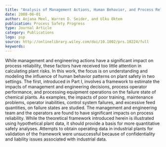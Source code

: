 ```yaml
---
title: "Analysis of Management Actions, Human Behavior, and Process Reliability in Chemical Plants. I. Impact of Management Actions"
date: 2008-06-01
author: Anjana Meel, Warren D. Seider, and Ulku Oktem
publication: Process Safety Progress
type: Journal Article
category: Publications
logo: psp
source: http://onlinelibrary.wiley.com/doi/10.1002/prs.10224/full
keywords:
---
```


While management and engineering actions have a significant impact on process reliability, these factors have received too little attention in calculating plant risks. In this work, the focus is on understanding and modeling the influence of human behavior patterns on plant safety in two settings. The first, introduced in Part I, involves a framework to estimate the impacts of management and engineering decisions, process operator performance, and processing equipment operations on the failure state of chemical plants. As examples, the impacts of poor training, maintenance problems, operator inabilities, control system failures, and excessive feed quantities, on failure states are studied. The management and engineering team and the operators are found to have significant impacts on process reliability. While the theoretical framework introduced herein is illustrated using hypothetical plant data, it should provide a basis for more quantitative safety analyses. Attempts to obtain operating data in industrial plants for validation of the framework were unsuccessful because of confidentiality and liability issues associated with industrial data.



